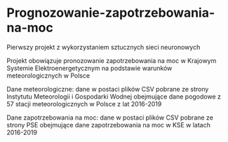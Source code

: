 # Prognozowanie-zapotrzebowania-na-moc
Pierwszy projekt z wykorzystaniem sztucznych sieci neuronowych

Projekt obowiązuje pronozowanie zapotrzebowania na moc w Krajowym Systemie Elektroenergetycznym na podstawie warunków meteorologicznych w Polsce

Dane meteorologiczne: dane w postaci plików CSV pobrane ze strony Instytutu Meteorologii i Gospodarki Wodnej obejmujące dane pogodowe z 57 stacji meteorologicznych w Polsce z lat 2016-2019

Dane zapotrzebowania na moc: dane w postaci plików CSV pobrane ze strony PSE obejmujące dane zapotrzebowania na moc w KSE w latach 2016-2019
